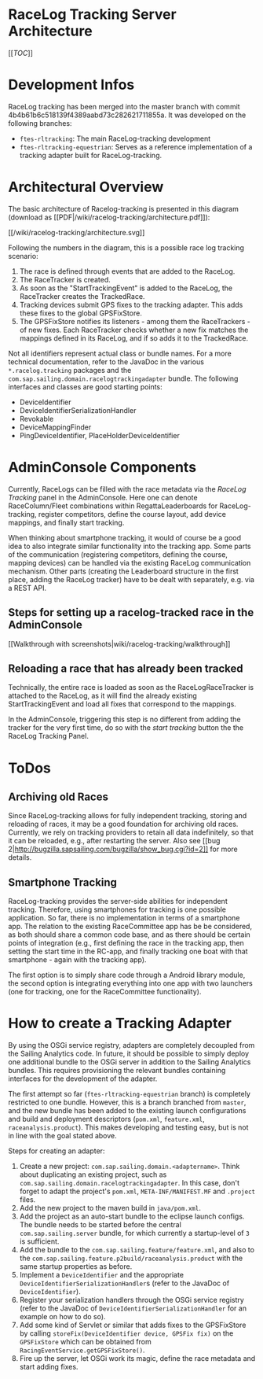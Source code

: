 # RaceLog Tracking Server Architecture

[[_TOC_]]

# Development Infos
RaceLog tracking has been merged into the master branch with commit 4b4b61b6c518139f4389aabd73c282621711855a. It was developed on the following branches:
* ``ftes-rltracking``: The main RaceLog-tracking development
* ``ftes-rltracking-equestrian``: Serves as a reference implementation of a tracking adapter built for RaceLog-tracking.

# Architectural Overview
The basic architecture of Racelog-tracking is presented in this diagram (download as [[PDF|/wiki/racelog-tracking/architecture.pdf]]):

[[/wiki/racelog-tracking/architecture.svg]]

Following the numbers in the diagram, this is a possible race log tracking scenario:

1. The race is defined through events that are added to the RaceLog.
2. The RaceTracker is created.
3. As soon as the "StartTrackingEvent" is added to the RaceLog, the RaceTracker creates the TrackedRace.
4. Tracking devices submit GPS fixes to the tracking adapter. This adds these fixes to the global GPSFixStore.
5. The GPSFixStore notifies its listeners - among them the RaceTrackers - of new fixes. Each RaceTracker checks whether a new fix matches the mappings defined in its RaceLog, and if so adds it to the TrackedRace. 

Not all identifiers represent actual class or bundle names. For a more technical documentation, refer to the JavaDoc in the various ``*.racelog.tracking`` packages and the ``com.sap.sailing.domain.racelogtrackingadapter`` bundle. The following interfaces and classes are good starting points:
* DeviceIdentifier
* DeviceIdentifierSerializationHandler
* Revokable
* DeviceMappingFinder
* PingDeviceIdentifier, PlaceHolderDeviceIdentifier

# AdminConsole Components
Currently, RaceLogs can be filled with the race metadata via the _RaceLog Tracking_ panel in the AdminConsole. Here one can denote RaceColumn/Fleet combinations within RegattaLeaderboards for RaceLog-tracking, register competitors, define the course layout, add device mappings, and finally start tracking.

When thinking about smartphone tracking, it would of course be a good idea to also integrate similar functionality into the tracking app. Some parts of the communication (registering competitors, defining the course, mapping devices) can be handled via the existing RaceLog communication mechanism. Other parts (creating the Leaderboard structure in the first place, adding the RaceLog tracker) have to be dealt with separately, e.g. via a REST API.

## Steps for setting up a racelog-tracked race in the AdminConsole

[[Walkthrough with screenshots|wiki/racelog-tracking/walkthrough]]

## Reloading a race that has already been tracked

Technically, the entire race is loaded as soon as the RaceLogRaceTracker is attached to the RaceLog, as it will find the already existing StartTrackingEvent and load all fixes that correspond to the mappings.

In the AdminConsole, triggering this step is no different from adding the tracker for the very first time, do so with the _start tracking_ button the the RaceLog Tracking Panel.

# ToDos
## Archiving old Races
Since RaceLog-tracking allows for fully independent tracking, storing and reloading of races, it may be a good foundation for archiving old races. Currently, we rely on tracking providers to retain all data indefinitely, so that it can be reloaded, e.g., after restarting the server. Also see [[bug 2|http://bugzilla.sapsailing.com/bugzilla/show_bug.cgi?id=2]] for more details.

## Smartphone Tracking
RaceLog-tracking provides the server-side abilities for independent tracking. Therefore, using smartphones for tracking is one possible application. So far, there is no implementation in terms of a smartphone app. The relation to the existing RaceCommittee app has be be considered, as both should share a common code base, and as there should be certain points of integration (e.g., first defining the race in the tracking app, then setting the start time in the RC-app, and finally tracking one boat with that smartphone - again with the tracking app).

The first option is to simply share code through a Android library module, the second option is integrating everything into one app with two launchers (one for tracking, one for the RaceCommittee functionality).

# How to create a Tracking Adapter
By using the OSGi service registry, adapters are completely decoupled from the Sailing Analytics code. In future, it should be possible to simply deploy one additional bundle to the OSGi server in addition to the Sailing Analytics bundles. This requires provisioning the relevant bundles containing interfaces for the development of the adapter.

The first attempt so far (``ftes-rltracking-equestrian`` branch) is completely restricted to one bundle. However, this is a branch branched from ``master``, and the new bundle has been added to the existing launch configurations and build and deployment descriptors (``pom.xml``, ``feature.xml``, ``raceanalysis.product``). This makes developing and testing easy, but is not in line with the goal stated above.

Steps for creating an adapter:

1. Create a new project: ``com.sap.sailing.domain.<adaptername>``. Think about duplicating an existing project, such as ``com.sap.sailing.domain.racelogtrackingadapter``. In this case, don't forget to adapt the project's ``pom.xml``, ``META-INF/MANIFEST.MF`` and ``.project`` files.
2. Add the new project to the maven build in ``java/pom.xml``.
3. Add the project as an auto-start bundle to the eclipse launch configs. The bundle needs to be started before the central ``com.sap.sailing.server`` bundle, for which currently a startup-level of ``3`` is sufficient.
4. Add the bundle to the ``com.sap.sailing.feature/feature.xml``, and also to the ``com.sap.sailing.feature.p2build/raceanalysis.product`` with the same startup properties as before.
5. Implement a ``DeviceIdentifier`` and the appropriate ``DeviceIdentifierSerializationHandler``s (refer to the JavaDoc of ``DeviceIdentifier``).
6. Register your serialization handlers through the OSGi service registry (refer to the JavaDoc of ``DeviceIdentifierSerializationHandler`` for an example on how to do so).
7. Add some kind of Servlet or similar that adds fixes to the GPSFixStore by calling ``storeFix(DeviceIdentifier device, GPSFix fix)`` on the `GPSFixStore` which can be obtained from `RacingEventService.getGPSFixStore()`.
8. Fire up the server, let OSGi work its magic, define the race metadata and start adding fixes.